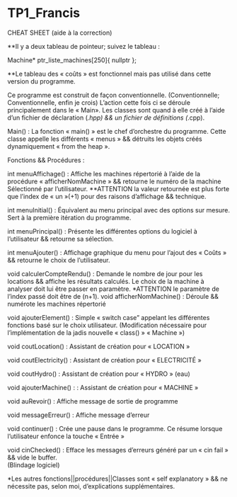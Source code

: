 # TP1_Francis

CHEAT SHEET 
(aide à la correction)


**Il y a deux tableau de pointeur; suivez le tableau : 	

Machine* ptr_liste_machines[250]{ nullptr };

**Le tableau des « coûts » est fonctionnel mais pas utilisé dans cette version du programme.

Ce programme est construit de façon conventionnelle. (Conventionnelle; Conventionnelle, enfin je crois) L’action cette fois ci se déroule principalement dans le « Main». Les classes sont quand à elle créé à l’aide d’un fichier de déclaration (*.hpp) && un fichier de définitions (*.cpp).

Main() : 
	  La fonction « main() » est le chef d’orchestre du programme. Cette classe appelle les différents « menus » && détruits les objets créés dynamiquement « from the heap ».  

Fonctions && Procédures :


int menuAffichage() : Affiche les machines répertorié à l’aide de la procédure 
                      « afficherNomMachine » && retourne le numéro de la machine
                      Sélectionné par l’utilisateur. **ATTENTION la valeur retournée est
                      plus forte que l’index de « un »(+1) pour des raisons d’affichage && 
                       technique.

int menuInitial() : Équivalent au menu principal avec des options sur mesure. Sert à la 
                            première itération du programme.
		     	
int menuPrincipal() : Présente les différentes options du logiciel à l’utilisateur && retourne sa 
                     sélection.

int menuAjouter() : Affichage graphique du menu pour l’ajout des « Coûts » && retourne le 
                    choix de l’utilisateur.

void calculerCompteRendu() : Demande le nombre de jour pour les locations && affiche les 
                              résultats calculés. Le choix de la machine à analyser doit lui   être passer en paramètre. 
                              *ATTENTION le paramètre de l’index passé doit être de (n+1).
void afficherNomMachine() : Déroule && numérote les machines répertorié

void ajouterElement() : Simple « switch case” appelant les différentes fonctions basé sur le 
                       choix utilisateur. (Modification nécessaire pour l’implémentation de la
                       jadis nouvelle « class() » « Machine »)

void coutLocation() : Assistant de création pour « LOCATION »

void coutElectricity() : Assistant de création pour « ELECTRICITÉ »

void coutHydro() : Assistant de création pour « HYDRO » (eau)

void ajouterMachine() : : Assistant de création pour « MACHINE »

void auRevoir() : Affiche message de sortie de programme

void messageErreur() : Affiche message d’erreur

void continuer() : Crée une pause dans le programme. Ce résume lorsque l’utilisateur 
                  enfonce la touche « Entrée »

void cinChecked() : Efface les messages d’erreurs généré par un « cin fail » && vide le buffer.  
                                (Blindage logiciel)

*Les autres fonctions||procédures||Classes sont « self explanatory » && ne nécessite pas, selon moi, d’explications supplémentaires.
